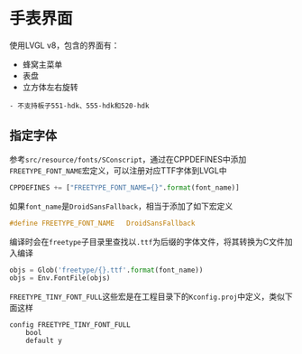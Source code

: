 # 手表界面

使用LVGL v8，包含的界面有：
- 蜂窝主菜单
- 表盘
- 立方体左右旋转

```{note}
- 不支持板子551-hdk、555-hdk和520-hdk
```

## 指定字体
参考`src/resource/fonts/SConscript`，通过在CPPDEFINES中添加`FREETYPE_FONT_NAME`宏定义，可以注册对应TTF字体到LVGL中
```python
CPPDEFINES += ["FREETYPE_FONT_NAME={}".format(font_name)]
```

如果`font_name`是`DroidSansFallback`，相当于添加了如下宏定义
```c
#define FREETYPE_FONT_NAME   DroidSansFallback
```

编译时会在`freetype`子目录里查找以`.ttf`为后缀的字体文件，将其转换为C文件加入编译

```python
objs = Glob('freetype/{}.ttf'.format(font_name))
objs = Env.FontFile(objs)
```


`FREETYPE_TINY_FONT_FULL`这些宏是在工程目录下的`Kconfig.proj`中定义，类似下面这样

```kconfig
config FREETYPE_TINY_FONT_FULL
    bool
    default y
```
